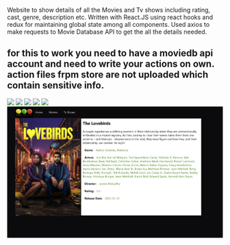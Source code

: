 Website to show details of all the Movies and Tv shows including rating, cast, genre, description etc.
Written with React.JS using react hooks and redux for maintaining global state among all components.
Used axios to make requests to Movie Database API to get the all the details needed.
## for this to work you need to have a moviedb api account and need to write your actions on own. action files frpm store are not uploaded which contain sensitive info.
![](images/1.PNG)
![](images/2.PNG)
![](images/3.PNG)
![](images/4.PNG)
![](images/5.PNG)
![](images/6.PNG)
